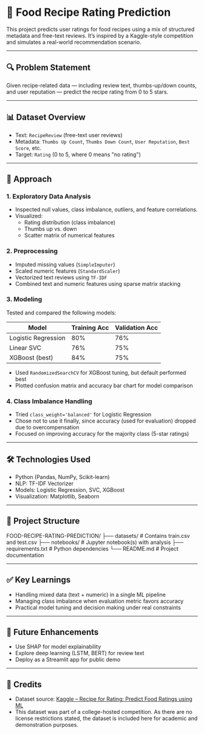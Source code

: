 # 🍲 Food Recipe Rating Prediction

This project predicts user ratings for food recipes using a mix of structured metadata and free-text reviews. It’s inspired by a Kaggle-style competition and simulates a real-world recommendation scenario.

---

## 🔍 Problem Statement

Given recipe-related data — including review text, thumbs-up/down counts, and user reputation — predict the recipe rating from 0 to 5 stars.

---

## 📊 Dataset Overview

- Text: `RecipeReview` (free-text user reviews)
- Metadata: `Thumbs Up Count`, `Thumbs Down Count`, `User Reputation`, `Best Score`, etc.
- Target: `Rating` (0 to 5, where 0 means "no rating")

---

## 🧠 Approach

### 1. **Exploratory Data Analysis**
- Inspected null values, class imbalance, outliers, and feature correlations.
- Visualized:
  - Rating distribution (class imbalance)
  - Thumbs up vs. down
  - Scatter matrix of numerical features

### 2. **Preprocessing**
- Imputed missing values (`SimpleImputer`)
- Scaled numeric features (`StandardScaler`)
- Vectorized text reviews using `TF-IDF`
- Combined text and numeric features using sparse matrix stacking

### 3. **Modeling**
Tested and compared the following models:

| Model            | Training Acc | Validation Acc |
|------------------|--------------|----------------|
| Logistic Regression | 80%         | 76%            |
| Linear SVC         | 76%         | 75%            |
| XGBoost (best)     | 84%         | 75%            |

- Used `RandomizedSearchCV` for XGBoost tuning, but default performed best
- Plotted confusion matrix and accuracy bar chart for model comparison

### 4. **Class Imbalance Handling**
- Tried `class_weight='balanced'` for Logistic Regression
- Chose not to use it finally, since accuracy (used for evaluation) dropped due to overcompensation
- Focused on improving accuracy for the majority class (5-star ratings)

---

## 🛠️ Technologies Used

- Python (Pandas, NumPy, Scikit-learn)
- NLP: TF-IDF Vectorizer
- Models: Logistic Regression, SVC, XGBoost
- Visualization: Matplotlib, Seaborn

---

## 📁 Project Structure

FOOD-RECIPE-RATING-PREDICTION/
├── datasets/ # Contains train.csv and test.csv
├── notebooks/ # Jupyter notebook(s) with analysis
├── requirements.txt # Python dependencies
└── README.md # Project documentation

---

## ✅ Key Learnings

- Handling mixed data (text + numeric) in a single ML pipeline
- Managing class imbalance when evaluation metric favors accuracy
- Practical model tuning and decision making under real constraints

---

## 🚀 Future Enhancements

- Use SHAP for model explainability
- Explore deep learning (LSTM, BERT) for review text
- Deploy as a Streamlit app for public demo

---

## 📎 Credits

- Dataset source: [Kaggle – Recipe for Rating: Predict Food Ratings using ML](https://www.kaggle.com/competitions/recipe-for-rating-predict-food-ratings-using-ml)
- This dataset was part of a college-hosted competition. As there are no license restrictions stated, the dataset is included here for academic and demonstration purposes.
